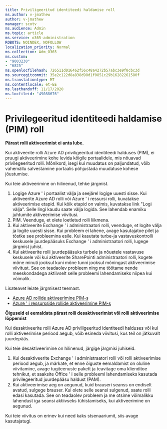 ```yaml
---
title: Priviligeeritud identiteedi haldamise roll
ms.author: v-jmathew
author: v-jmathew
manager: scotv
ms.audience: Admin
ms.topic: article
ms.service: o365-administration
ROBOTS: NOINDEX, NOFOLLOW
localization_priority: Normal
ms.collection: Adm_O365
ms.custom:
- "9003230"
- "6825"
ms.openlocfilehash: 726511d016462f56c48a4272b57abc3e9f0cbc3d
ms.sourcegitcommit: 35e2c122d8a838d98d1f0851c29b16282261580f
ms.translationtype: MT
ms.contentlocale: et-EE
ms.lasthandoff: 11/17/2020
ms.locfileid: "49088676"
---
```

# <a name="privileged-identity-managementpim-role"></a>Privilegeeritud identiteedi haldamise (PIM) roll

**Pärast rolli aktiveerimist ei anta lube.**

Kui aktiveerite rolli Azure AD priviligeeritud identiteedi halduses (PIM), ei pruugi aktiveerimine kohe levida kõigile portaalidele, mis nõuavad privilegeeritud rolli. Mõnikord, isegi kui muudatus on paljundatud, võib vahemällu salvestamine portaalis põhjustada muudatuse kohese jõustumise.

Kui teie aktiveerimine on hilinenud, tehke järgmist.

1. Logige Azure ' i portaalist välja ja seejärel logige uuesti sisse. Kui aktiveerite Azure AD rolli või Azure ' i ressursi rolli, kuvatakse aktiveerimise etapid. Kui kõik etapid on valmis, kuvatakse link "Logi välja". Selle lingi kaudu saate välja logida. See lahendab enamiku juhtumite aktiveerimise viivitusi.
2. PIM. Veenduge, et olete loetletud rolli liikmena.
3. Kui aktiveerite Exchange ' i administraatori rolli, veenduge, et logite välja ja logite uuesti sisse. Kui probleem ei lahene, avage kasutajatoe pilet ja tõstke see probleemina esile. Kui kasutate turbe-ja vastavuskontrolli keskusele juurdepääsuks Exchange ' i administraatori rolli, lugege järgmist juhist.
4. Kui aktiveerite rolli juurdepääsuks turbele ja nõuetele vastavuse keskusele või kui aktiveerite SharePointi administraatori rolli, kogete mõne minuti jooksul kuni mõne tunni jooksul mõningast aktiveerimise viivitust. See on teadaolev probleem ning me töötame nende meeskondadega aktiivselt selle probleemi lahendamiseks niipea kui võimalik.

Lisateavet leiate järgmisest teemast.

- [Azure AD rollide aktiveerimine PIM-s](https://docs.microsoft.com/azure/active-directory/privileged-identity-management/pim-how-to-activate-role?WT.mc_id=Portal-Microsoft_Azure_Support "https://docs.microsoft.com/azure/active-directory/privileged-identity-management/pim-how-to-activate-role?wt.mc_id=portal-microsoft_azure_support")
- [Azure ' i ressursside rollide aktiveerimine PIM-s](https://docs.microsoft.com/azure/active-directory/privileged-identity-management/pim-resource-roles-activate-your-roles?WT.mc_id=Portal-Microsoft_Azure_Support "https://docs.microsoft.com/azure/active-directory/privileged-identity-management/pim-resource-roles-activate-your-roles?wt.mc_id=portal-microsoft_azure_support")

**Õiguseid ei eemaldata pärast rolli desaktiveerimist või rolli aktiveerimise lõppemist**

Kui desaktiveerite rolli Azure AD priviligeeritud identiteedi halduses või kui rolli aktiveerimise periood aegub, võib esineda viivitusi, kus teil on jätkuvalt juurdepääs.

Kui teie desaktiveerimine on hilinenud, järgige järgmisi juhiseid.

1. Kui desaktiveerite Exchange ' i administraatori rolli või rolli aktiveerimise periood aegub, ja märkate, et enne õiguste eemaldamist on oluline viivitamine, avage tugiteenuste pakett ja teavitage oma klienditoe tehnikut, et saaksite Office ' i selle probleemi lahendamiseks kasutada privilegeeritud juurdepääsu haldust (PAM).
2. Kui aktiveerimise aeg on aegunud, kuid brauseri seanss on endiselt avatud, sulgege brauser. Kui olete selle seansi sulgenud, saate rolli edasi kasutada. See on teadaolev probleem ja me otsime võimalikku lahendust iga seansi aktiivseks tühistamiseks, kui aktiveerimine on aegunud.

Kui teie viivitus on erinev kui need kaks stsenaariumit, siis avage kasutajatugi.
